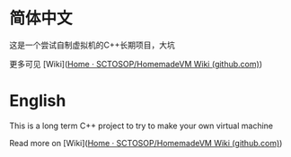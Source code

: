 # 简体中文

这是一个尝试自制虚拟机的C++长期项目，大坑

更多可见 [Wiki]([Home · SCTOSOP/HomemadeVM Wiki (github.com)](https://github.com/SCTOSOP/HomemadeVM/wiki))

# English

This is a long term C++ project to try to make your own virtual machine

Read more on [Wiki]([Home · SCTOSOP/HomemadeVM Wiki (github.com)](https://github.com/SCTOSOP/HomemadeVM/wiki))